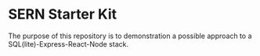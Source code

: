 # SERN Starter Kit

The purpose of this repository is to demonstration a possible approach to a SQL(lite)-Express-React-Node stack.